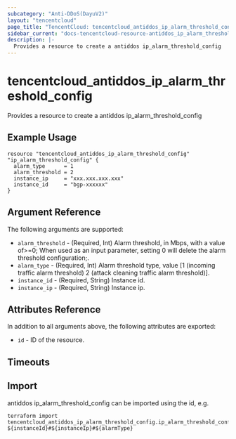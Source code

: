```yaml
---
subcategory: "Anti-DDoS(DayuV2)"
layout: "tencentcloud"
page_title: "TencentCloud: tencentcloud_antiddos_ip_alarm_threshold_config"
sidebar_current: "docs-tencentcloud-resource-antiddos_ip_alarm_threshold_config"
description: |-
  Provides a resource to create a antiddos ip_alarm_threshold_config
---
```


# tencentcloud_antiddos_ip_alarm_threshold_config

Provides a resource to create a antiddos ip_alarm_threshold_config

## Example Usage

```hcl
resource "tencentcloud_antiddos_ip_alarm_threshold_config" "ip_alarm_threshold_config" {
  alarm_type      = 1
  alarm_threshold = 2
  instance_ip     = "xxx.xxx.xxx.xxx"
  instance_id     = "bgp-xxxxxx"
}
```

## Argument Reference

The following arguments are supported:

* `alarm_threshold` - (Required, Int) Alarm threshold, in Mbps, with a value of&gt;=0; When used as an input parameter, setting 0 will delete the alarm threshold configuration;.
* `alarm_type` - (Required, Int) Alarm threshold type, value [1 (incoming traffic alarm threshold) 2 (attack cleaning traffic alarm threshold)].
* `instance_id` - (Required, String) Instance id.
* `instance_ip` - (Required, String) Instance ip.

## Attributes Reference

In addition to all arguments above, the following attributes are exported:

* `id` - ID of the resource.



## Timeouts

<no value>


## Import

antiddos ip_alarm_threshold_config can be imported using the id, e.g.

```
terraform import tencentcloud_antiddos_ip_alarm_threshold_config.ip_alarm_threshold_config ${instanceId}#${instanceIp}#${alarmType}
```

